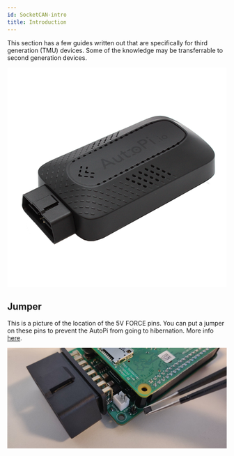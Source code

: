 ```yaml
---
id: SocketCAN-intro
title: Introduction
---
```


This section has a few guides written out that are specifically for third generation (TMU) devices.
Some of the knowledge may be transferrable to second generation devices.

![Third generation AutoPi device](/img/hardware/autopi_tmu_socketcan/device.png)



## Jumper

This is a picture of the location of the 5V FORCE pins. You can put a jumper on these pins to
prevent the AutoPi from going to hibernation. More info [here](../../guides/jumpers.md).

![Third generation AutoPi Jumper location](/img/hardware/autopi_tmu_socketcan/jumper.jpg)

